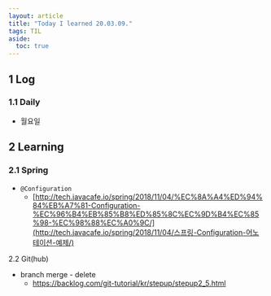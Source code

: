 ```yaml
---
layout: article
title: "Today I learned 20.03.09."
tags: TIL
aside:
  toc: true
---
```


## 1 Log

### 1.1 Daily

- 월요일




## 2 Learning

### 2.1 Spring

- `@Configuration`
  - [http://tech.javacafe.io/spring/2018/11/04/%EC%8A%A4%ED%94%84%EB%A7%81-Configuration-%EC%96%B4%EB%85%B8%ED%85%8C%EC%9D%B4%EC%85%98-%EC%98%88%EC%A0%9C/](http://tech.javacafe.io/spring/2018/11/04/스프링-Configuration-어노테이션-예제/)

2.2 Git(hub)

- branch merge - delete
  - https://backlog.com/git-tutorial/kr/stepup/stepup2_5.html